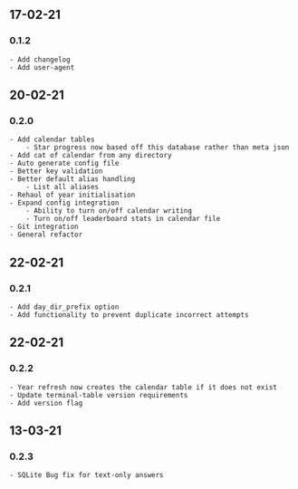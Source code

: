## 17-02-21
### 0.1.2
	- Add changelog
	- Add user-agent

## 20-02-21 
### 0.2.0
	- Add calendar tables
		- Star progress now based off this database rather than meta json
	- Add cat of calendar from any directory
	- Auto generate config file
	- Better key validation
	- Better default alias handling
		- List all aliases
	- Rehaul of year initialisation
	- Expand config integration
		- Ability to turn on/off calendar writing
		- Turn on/off leaderboard stats in calendar file
	- Git integration
	- General refactor

## 22-02-21
### 0.2.1
	- Add day_dir_prefix option
	- Add functionality to prevent duplicate incorrect attempts

## 22-02-21
### 0.2.2
	- Year refresh now creates the calendar table if it does not exist
	- Update terminal-table version requirements
	- Add version flag

## 13-03-21
### 0.2.3
	- SQLite Bug fix for text-only answers
